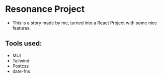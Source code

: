 # Resonance Project

- This is a story made by me, turned into a React Project with some nice features.

## Tools used:
- MUI
- Tailwind
- Postcss
- date-fns

